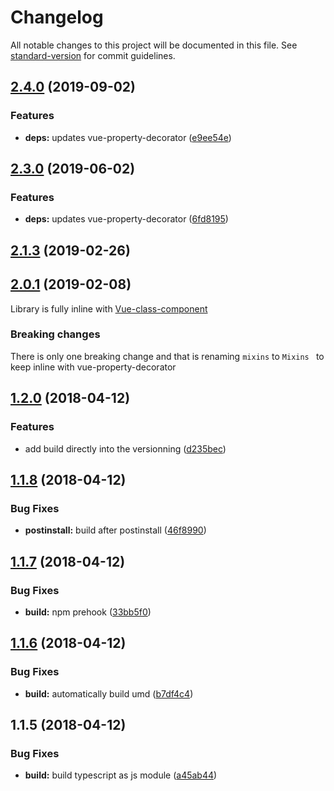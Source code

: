 # Changelog

All notable changes to this project will be documented in this file. See [standard-version](https://github.com/conventional-changelog/standard-version) for commit guidelines.

## [2.4.0](https://github.com/nuxt-community/nuxt-property-decorator/compare/v2.3.0...v2.4.0) (2019-09-02)


### Features

* **deps:** updates vue-property-decorator ([e9ee54e](https://github.com/nuxt-community/nuxt-property-decorator/commit/e9ee54e))



## [2.3.0](https://github.com/nuxt-community/nuxt-property-decorator/compare/v2.1.3...v2.3.0) (2019-06-02)


### Features

* **deps:** updates vue-property-decorator ([6fd8195](https://github.com/nuxt-community/nuxt-property-decorator/commit/6fd8195))



## [2.1.3](https://github.com/nuxt-community/nuxt-property-decorator/compare/v2.1.2...v2.1.3) (2019-02-26)



<a name="2.0.1"></a>
## [2.0.1](https://github.com/nuxt-community/nuxt-property-decorator/compare/v1.3.1...v2.0.1) (2019-02-08)
Library is fully inline with [Vue-class-component](https://github.com/vuejs/vue-class-component)

### Breaking changes
There is only one breaking change and that is renaming `mixins` to `Mixins ` to keep inline with vue-property-decorator

<a name="1.2.0"></a>
## [1.2.0](https://github.com/nuxt-community/nuxt-property-decorator/compare/v1.1.8...v1.2.0) (2018-04-12)


### Features

* add build directly into the versionning ([d235bec](https://github.com/nuxt-community/nuxt-property-decorator/commit/d235bec))



<a name="1.1.8"></a>
## [1.1.8](https://github.com/nuxt-community/nuxt-property-decorator/compare/v1.1.7...v1.1.8) (2018-04-12)


### Bug Fixes

* **postinstall:** build after postinstall ([46f8990](https://github.com/nuxt-community/nuxt-property-decorator/commit/46f8990))



<a name="1.1.7"></a>
## [1.1.7](https://github.com/nuxt-community/nuxt-property-decorator/compare/v1.1.6...v1.1.7) (2018-04-12)


### Bug Fixes

* **build:** npm prehook ([33bb5f0](https://github.com/nuxt-community/nuxt-property-decorator/commit/33bb5f0))



<a name="1.1.6"></a>
## [1.1.6](https://github.com/nuxt-community/nuxt-property-decorator/compare/v1.1.5...v1.1.6) (2018-04-12)


### Bug Fixes

* **build:** automatically build umd ([b7df4c4](https://github.com/nuxt-community/nuxt-property-decorator/commit/b7df4c4))



<a name="1.1.5"></a>
## 1.1.5 (2018-04-12)


### Bug Fixes

* **build:** build typescript as js module ([a45ab44](https://github.com/nuxt-community/nuxt-property-decorator/commit/a45ab44))
